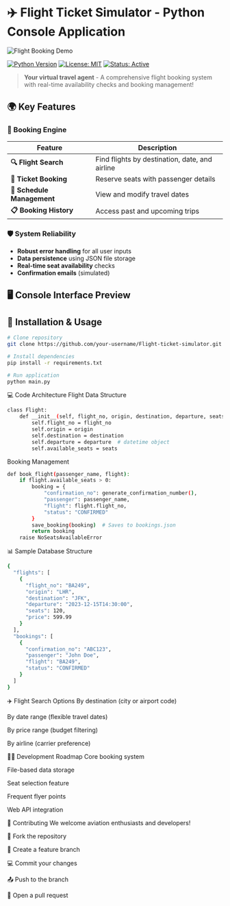 # ✈️ Flight Ticket Simulator - Python Console Application

![Flight Booking Demo](flight-demo.gif) *<!-- Replace with your actual demo GIF -->*

[![Python Version](https://img.shields.io/badge/Python-3.8+-blue.svg)](https://www.python.org/)
[![License: MIT](https://img.shields.io/badge/License-MIT-green.svg)](https://opensource.org/licenses/MIT)
[![Status: Active](https://img.shields.io/badge/Status-Active-brightgreen.svg)](https://github.com/your-username/Flight-ticket-simulator)

> **Your virtual travel agent** - A comprehensive flight booking system with real-time availability checks and booking management!

## 🌍 Key Features

### 🛫 Booking Engine
| Feature | Description |
|---------|-------------|
| **🔍 Flight Search** | Find flights by destination, date, and airline |
| **🎫 Ticket Booking** | Reserve seats with passenger details |
| **📅 Schedule Management** | View and modify travel dates |
| **📋 Booking History** | Access past and upcoming trips |

### 🛡️ System Reliability
- **Robust error handling** for all user inputs
- **Data persistence** using JSON file storage
- **Real-time seat availability** checks
- **Confirmation emails** (simulated)

## 🖥️ Console Interface Preview

## 🚀 Installation & Usage

```bash
# Clone repository
git clone https://github.com/your-username/Flight-ticket-simulator.git

# Install dependencies
pip install -r requirements.txt

# Run application
python main.py
```

💻 Code Architecture
Flight Data Structure
```bash
class Flight:
    def __init__(self, flight_no, origin, destination, departure, seats):
        self.flight_no = flight_no
        self.origin = origin
        self.destination = destination
        self.departure = departure  # datetime object
        self.available_seats = seats
```

Booking Management
```bash
def book_flight(passenger_name, flight):
    if flight.available_seats > 0:
        booking = {
            "confirmation_no": generate_confirmation_number(),
            "passenger": passenger_name,
            "flight": flight.flight_no,
            "status": "CONFIRMED"
        }
        save_booking(booking)  # Saves to bookings.json
        return booking
    raise NoSeatsAvailableError
```
📊 Sample Database Structure
```bash
{
  "flights": [
    {
      "flight_no": "BA249",
      "origin": "LHR",
      "destination": "JFK",
      "departure": "2023-12-15T14:30:00",
      "seats": 120,
      "price": 599.99
    }
  ],
  "bookings": [
    {
      "confirmation_no": "ABC123",
      "passenger": "John Doe",
      "flight": "BA249",
      "status": "CONFIRMED"
    }
  ]
}
```

✈️ Flight Search Options
By destination (city or airport code)

By date range (flexible travel dates)

By price range (budget filtering)

By airline (carrier preference)

🧑‍💻 Development Roadmap
Core booking system

File-based data storage

Seat selection feature

Frequent flyer points

Web API integration

🤝 Contributing
We welcome aviation enthusiasts and developers!

🍴 Fork the repository

🌱 Create a feature branch

💻 Commit your changes

📤 Push to the branch

🔄 Open a pull request

